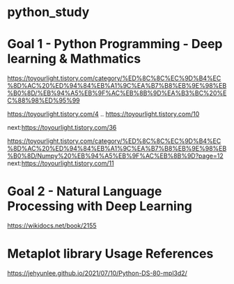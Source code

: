 # python_study

# Goal 1 - Python Programming - Deep learning & Mathmatics

https://toyourlight.tistory.com/category/%ED%8C%8C%EC%9D%B4%EC%8D%AC%20%ED%94%84%EB%A1%9C%EA%B7%B8%EB%9E%98%EB%B0%8D/%EB%94%A5%EB%9F%AC%EB%8B%9D%EA%B3%BC%20%EC%88%98%ED%95%99

https://toyourlight.tistory.com/4
..
https://toyourlight.tistory.com/10


next:https://toyourlight.tistory.com/36

https://toyourlight.tistory.com/category/%ED%8C%8C%EC%9D%B4%EC%8D%AC%20%ED%94%84%EB%A1%9C%EA%B7%B8%EB%9E%98%EB%B0%8D/Numpy%20%EB%94%A5%EB%9F%AC%EB%8B%9D?page=12
next:https://toyourlight.tistory.com/11



# Goal 2 - Natural Language Processing with Deep Learning
https://wikidocs.net/book/2155


# Metaplot library Usage References
https://jehyunlee.github.io/2021/07/10/Python-DS-80-mpl3d2/
